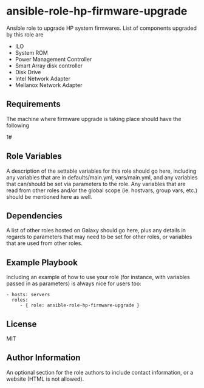 ansible-role-hp-firmware-upgrade
=========

Ansible role to upgrade HP system firmwares. List of components upgraded by this role are

* ILO
* System ROM
* Power Management Controller
* Smart Array disk controller
* Disk Drive
* Intel Network Adapter
* Mellanox Network Adapter

Requirements
------------

The machine where firmware upgrade is taking place should have the following

1# 

Role Variables
--------------

A description of the settable variables for this role should go here, including any variables that are in defaults/main.yml, vars/main.yml, and any variables that can/should be set via parameters to the role. Any variables that are read from other roles and/or the global scope (ie. hostvars, group vars, etc.) should be mentioned here as well.

Dependencies
------------

A list of other roles hosted on Galaxy should go here, plus any details in regards to parameters that may need to be set for other roles, or variables that are used from other roles.

Example Playbook
----------------

Including an example of how to use your role (for instance, with variables passed in as parameters) is always nice for users too:

    - hosts: servers
      roles:
         - { role: ansible-role-hp-firmware-upgrade }

License
-------

MIT

Author Information
------------------

An optional section for the role authors to include contact information, or a website (HTML is not allowed).
